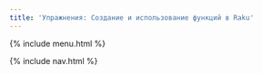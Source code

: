 ```yaml
---
title: 'Упражнения: Создание и использование функций в Raku'
---
```


{% include menu.html %}

{% include nav.html %}